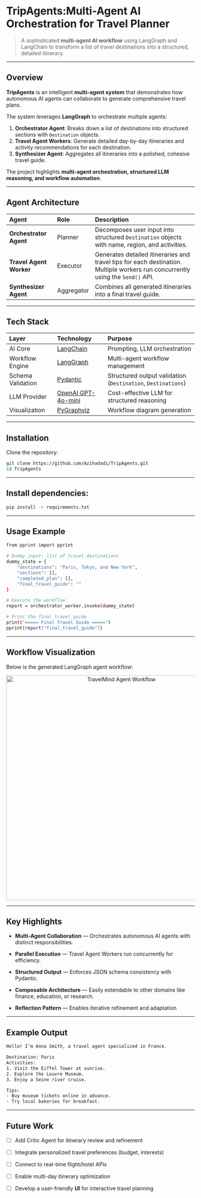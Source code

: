 # TripAgents:Multi-Agent AI Orchestration for Travel Planner

> A sophisticated **multi-agent AI workflow** using LangGraph and LangChain to transform a list of travel destinations into a structured, detailed itinerary.

---

## Overview

**TripAgents** is an intelligent **multi-agent system** that demonstrates how autonomous AI agents can collaborate to generate comprehensive travel plans.  

The system leverages **LangGraph** to orchestrate multiple agents:  

1. **Orchestrator Agent**: Breaks down a list of destinations into structured sections with `Destination` objects.  
2. **Travel Agent Workers**: Generate detailed day-by-day itineraries and activity recommendations for each destination.  
3. **Synthesizer Agent**: Aggregates all itineraries into a polished, cohesive travel guide.  

The project highlights **multi-agent orchestration, structured LLM reasoning, and workflow automation**.

---

## Agent Architecture

| Agent | Role | Description |
|:------|:------|:------------|
| **Orchestrator Agent** | Planner | Decomposes user input into structured `Destination` objects with name, region, and activities. |
| **Travel Agent Worker** | Executor | Generates detailed itineraries and travel tips for each destination. Multiple workers run concurrently using the `Send()` API. |
| **Synthesizer Agent** | Aggregator | Combines all generated itineraries into a final travel guide. |

---

## Tech Stack

| Layer | Technology | Purpose |
|:------|:------------|:--------|
| AI Core | [LangChain](https://python.langchain.com/) | Prompting, LLM orchestration |
| Workflow Engine | [LangGraph](https://langchain-ai.github.io/langgraph/) | Multi-agent workflow management |
| Schema Validation | [Pydantic](https://docs.pydantic.dev/) | Structured output validation (`Destination`, `Destinations`) |
| LLM Provider | [OpenAI GPT-4o-mini](https://platform.openai.com/docs/) | Cost-effective LLM for structured reasoning |
| Visualization | [PyGraphviz](https://pygraphviz.github.io/) | Workflow diagram generation |

---

## Installation

Clone the repository:

```bash
git clone https://github.com/Azihadadi/TripAgents.git
cd TripAgents
```
---

## Install dependencies:
```bash
pip install -r requirements.txt
```
---

## Usage Example
```bash
from pprint import pprint

# Dummy input: list of travel destinations
dummy_state = {
    "destinations": "Paris, Tokyo, and New York",
    "sections": [],
    "completed_plan": [],
    "final_travel_guide": ""
}

# Execute the workflow
report = orchestrator_worker.invoke(dummy_state)

# Print the final travel guide
print("===== Final Travel Guide =====")
pprint(report["final_travel_guide"])

```
---

## Workflow Visualization
Below is the generated LangGraph agent workflow:

<p align="center"> <img src="workflow.png" alt="TravelMind Agent Workflow" width="600"/> </p>

---

## Key Highlights
- **Multi-Agent Collaboration** — Orchestrates autonomous AI agents with distinct responsibilities.

- **Parallel Execution** — Travel Agent Workers run concurrently for efficiency.

- **Structured Output** — Enforces JSON schema consistency with Pydantic.

- **Composable Architecture** — Easily extendable to other domains like finance, education, or research.

- **Reflection Pattern** — Enables iterative refinement and adaptation

---

## Example Output
```bash
Hello! I’m Anna Smith, a travel agent specialized in France.

Destination: Paris
Activities:
1. Visit the Eiffel Tower at sunrise.
2. Explore the Louvre Museum.
3. Enjoy a Seine river cruise.

Tips:
- Buy museum tickets online in advance.
- Try local bakeries for breakfast.
```

---

## Future Work

- [ ] Add Critic Agent for itinerary review and refinement  
- [ ] Integrate personalized travel preferences (budget, interests)  
- [ ] Connect to real-time flight/hotel APIs  
- [ ] Enable multi-day itinerary optimization  
- [ ] Develop a user-friendly **UI** for interactive travel planning


